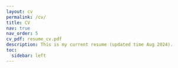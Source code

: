 ```yaml
---
layout: cv
permalink: /cv/
title: CV
nav: true
nav_order: 5
cv_pdf: resume_cv.pdf
description: This is my current resume (updated time Aug 2024). 
toc:
  sidebar: left
---
```

